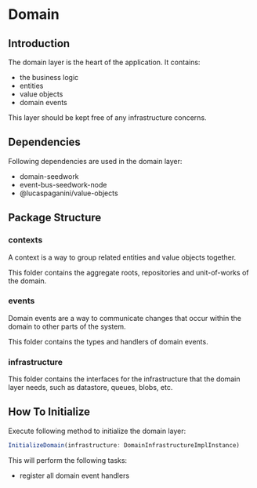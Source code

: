 # Domain

## Introduction
The domain layer is the heart of the application. It contains:
 - the business logic
 - entities
 - value objects
 - domain events
 
 This layer should be kept free of any infrastructure concerns.

 ## Dependencies
 Following dependencies are used in the domain layer:

 - domain-seedwork
 - event-bus-seedwork-node
 - @lucaspaganini/value-objects

## Package Structure

### contexts
A context is a way to group related entities and value objects together.

This folder contains the aggregate roots, repositories and unit-of-works of the domain.

### events
Domain events are a way to communicate changes that occur within the domain to other parts of the system.

This folder contains the types and handlers of domain events.

### infrastructure
This folder contains the interfaces for the infrastructure that the domain layer needs, such as datastore, queues, blobs, etc.

## How To Initialize
Execute following method to initialize the domain layer:

```typescript
InitializeDomain(infrastructure: DomainInfrastructureImplInstance)
```
This will perform the following tasks:
- register all domain event handlers